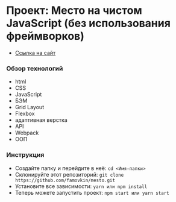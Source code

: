 # Проект: Место на чистом JavaScript (без использования фреймворков)

 - [Ссылка на сайт](https://timon27m.github.io/mesto/)



### Обзор технологий

* html
* CSS
* JavaScript
* БЭМ
* Grid Layout
* Flexbox
* адаптивная верстка
* API
* Webpack
* ООП

### Инструкция
* Создайте папку и перейдите в неё:
  `cd <Имя-папки>`
* Склонируйте этот репозиторий:
  `git clone https://github.com/famovkin/mesto.git`
* Установите все зависимости:
  `yarn или npm install`
* Теперь можете запустить проект:
  `npm start или yarn start`



